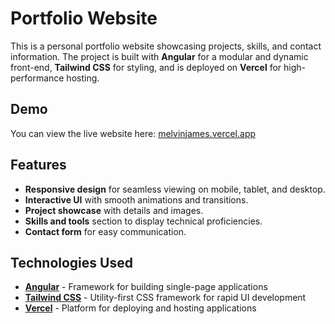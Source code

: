 # Portfolio Website

This is a personal portfolio website showcasing projects, skills, and contact information. The project is built with **Angular** for a modular and dynamic front-end, **Tailwind CSS** for styling, and is deployed on **Vercel** for high-performance hosting.

## Demo
You can view the live website here: [melvinjames.vercel.app](https://melvinjames.vercel.app)

## Features
- **Responsive design** for seamless viewing on mobile, tablet, and desktop.
- **Interactive UI** with smooth animations and transitions.
- **Project showcase** with details and images.
- **Skills and tools** section to display technical proficiencies.
- **Contact form** for easy communication.
  
## Technologies Used
- **[Angular](https://angular.io/)** - Framework for building single-page applications
- **[Tailwind CSS](https://tailwindcss.com/)** - Utility-first CSS framework for rapid UI development
- **[Vercel](https://vercel.com/)** - Platform for deploying and hosting applications

